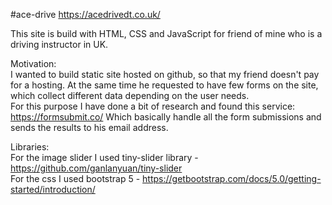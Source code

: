 #ace-drive https://acedrivedt.co.uk/

This site is build with HTML, CSS and JavaScript for friend of mine who is a driving instructor in UK.

Motivation:<br>
I wanted to build static site hosted on github, so that my friend doesn't pay for a hosting. At the same time he requested to have few forms on the site, which collect different data depending on the user needs.<br>
For this purpose I have done a bit of research and found this service:<br>
https://formsubmit.co/ Which basically handle all the form submissions and sends the results to his email address. 

Libraries:<br>
For the image slider I used tiny-slider library - https://github.com/ganlanyuan/tiny-slider <br>
For the css I used bootstrap 5 - https://getbootstrap.com/docs/5.0/getting-started/introduction/ <br>

